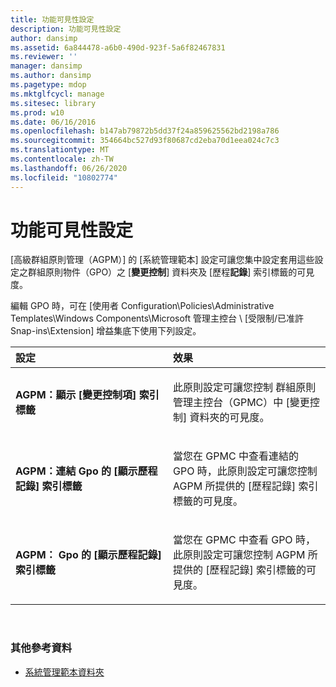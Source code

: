 ```yaml
---
title: 功能可見性設定
description: 功能可見性設定
author: dansimp
ms.assetid: 6a844478-a6b0-490d-923f-5a6f82467831
ms.reviewer: ''
manager: dansimp
ms.author: dansimp
ms.pagetype: mdop
ms.mktglfcycl: manage
ms.sitesec: library
ms.prod: w10
ms.date: 06/16/2016
ms.openlocfilehash: b147ab79872b5dd37f24a859625562bd2198a786
ms.sourcegitcommit: 354664bc527d93f80687cd2eba70d1eea024c7c3
ms.translationtype: MT
ms.contentlocale: zh-TW
ms.lasthandoff: 06/26/2020
ms.locfileid: "10802774"
---
```

# 功能可見性設定


[高級群組原則管理（AGPM）] 的 [系統管理範本] 設定可讓您集中設定套用這些設定之群組原則物件（GPO）之 [**變更控制**] 資料夾及 [歷程**記錄**] 索引標籤的可見度。

編輯 GPO 時，可在 [使用者 Configuration\\Policies\\Administrative Templates\\Windows Components\\Microsoft 管理主控台 \ [受限制/已准許 Snap-ins\\Extension] 增益集底下使用下列設定。

<table>
<colgroup>
<col width="50%" />
<col width="50%" />
</colgroup>
<thead>
<tr class="header">
<th align="left">設定</th>
<th align="left">效果</th>
</tr>
</thead>
<tbody>
<tr class="odd">
<td align="left"><p><strong>AGPM：顯示 [變更控制項] 索引標籤</strong></p></td>
<td align="left"><p>此原則設定可讓您控制 <strong> </strong> 群組原則管理主控台（GPMC）中 [變更控制] 資料夾的可見度。</p></td>
</tr>
<tr class="even">
<td align="left"><p><strong>AGPM：連結 Gpo 的 [顯示歷程記錄] 索引標籤</strong></p></td>
<td align="left"><p><strong> </strong> 當您在 GPMC 中查看連結的 GPO 時，此原則設定可讓您控制 AGPM 所提供的 [歷程記錄] 索引標籤的可見度。</p></td>
</tr>
<tr class="odd">
<td align="left"><p><strong>AGPM： Gpo 的 [顯示歷程記錄] 索引標籤</strong></p></td>
<td align="left"><p><strong> </strong> 當您在 GPMC 中查看 GPO 時，此原則設定可讓您控制 AGPM 所提供的 [歷程記錄] 索引標籤的可見度。</p></td>
</tr>
</tbody>
</table>

 

### 其他參考資料

-   [系統管理範本資料夾](administrative-templates-folder-agpm30ops.md)

 

 






